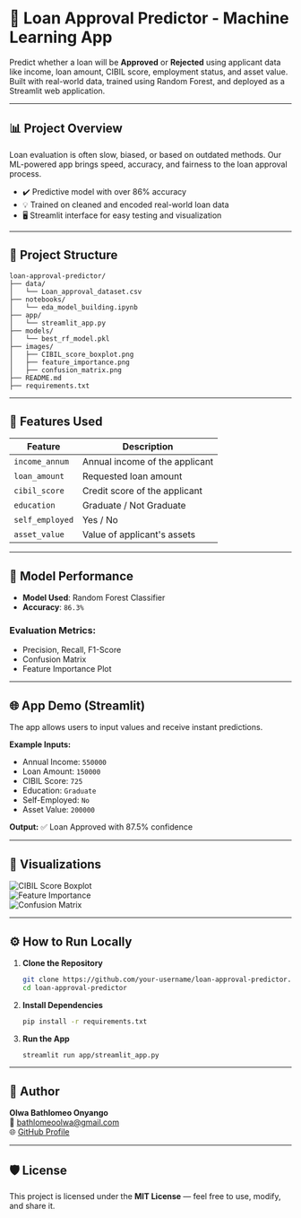 # 🏦 Loan Approval Predictor - Machine Learning App

Predict whether a loan will be **Approved** or **Rejected** using applicant data like income, loan amount, CIBIL score, employment status, and asset value. Built with real-world data, trained using Random Forest, and deployed as a Streamlit web application.

---

## 📊 Project Overview

Loan evaluation is often slow, biased, or based on outdated methods. Our ML-powered app brings speed, accuracy, and fairness to the loan approval process.

- ✔️ Predictive model with over 86% accuracy  
- 💡 Trained on cleaned and encoded real-world loan data  
- 🖥️ Streamlit interface for easy testing and visualization  

---

## 📂 Project Structure

```
loan-approval-predictor/
├── data/
│   └── Loan_approval_dataset.csv
├── notebooks/
│   └── eda_model_building.ipynb
├── app/
│   └── streamlit_app.py
├── models/
│   └── best_rf_model.pkl
├── images/
│   ├── CIBIL_score_boxplot.png
│   ├── feature_importance.png
│   ├── confusion_matrix.png
├── README.md
├── requirements.txt
```

---

## 🧪 Features Used

| Feature          | Description                         |
|------------------|-------------------------------------|
| `income_annum`   | Annual income of the applicant      |
| `loan_amount`    | Requested loan amount               |
| `cibil_score`    | Credit score of the applicant       |
| `education`      | Graduate / Not Graduate             |
| `self_employed`  | Yes / No                            |
| `asset_value`    | Value of applicant's assets         |

---

## 🤖 Model Performance

- **Model Used**: Random Forest Classifier  
- **Accuracy**: `86.3%`

### Evaluation Metrics:
- Precision, Recall, F1-Score  
- Confusion Matrix  
- Feature Importance Plot  

---

## 🌐 App Demo (Streamlit)

The app allows users to input values and receive instant predictions.

**Example Inputs:**
- Annual Income: `550000`
- Loan Amount: `150000`
- CIBIL Score: `725`
- Education: `Graduate`
- Self-Employed: `No`
- Asset Value: `200000`

**Output:**
✅ Loan Approved with 87.5% confidence

---

## 📸 Visualizations

![CIBIL Score Boxplot](images/CIBIL_score_boxplot.png)  
![Feature Importance](images/feature_importance.png)  
![Confusion Matrix](images/confusion_matrix.png)

---

## ⚙️ How to Run Locally

1. **Clone the Repository**  
   ```bash
   git clone https://github.com/your-username/loan-approval-predictor.git
   cd loan-approval-predictor
   ```

2. **Install Dependencies**  
   ```bash
   pip install -r requirements.txt
   ```

3. **Run the App**  
   ```bash
   streamlit run app/streamlit_app.py
   ```

---

## 👤 Author

**Olwa Bathlomeo Onyango**  
📧 bathlomeoolwa@gmail.com  
🌐 [GitHub Profile](https://github.com/bathlomeoolwa)

---

## 🛡️ License

This project is licensed under the **MIT License** — feel free to use, modify, and share it.
